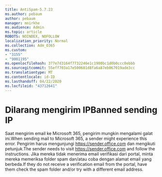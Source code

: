 ```yaml
---
title: AntiSpam-5.7.23
ms.author: pebaum
author: pebaum
manager: mnirkhe
ms.audience: Admin
ms.topic: article
ROBOTS: NOINDEX, NOFOLLOW
localization_priority: Normal
ms.collection: Adm_O365
ms.custom:
- "3155"
- "9001195"
ms.openlocfilehash: 377e7d3164f7732246e1c1980bc1d0b0ccc8ebbb
ms.sourcegitcommit: 55eff703a17e500681d8fa6a87eb067019ade3cc
ms.translationtype: MT
ms.contentlocale: id-ID
ms.lasthandoff: 04/22/2020
ms.locfileid: "43712641"
---
```

# <a name="banned-sending-ip"></a><span data-ttu-id="0cc54-102">Dilarang mengirim IP</span><span class="sxs-lookup"><span data-stu-id="0cc54-102">Banned sending IP</span></span>

<span data-ttu-id="0cc54-103">Saat mengirim email ke Microsoft 365, pengirim mungkin mengalami galat ini.</span><span class="sxs-lookup"><span data-stu-id="0cc54-103">When sending mail to Microsoft 365, a sender might experience this error.</span></span> <span data-ttu-id="0cc54-104">Pengirim harus mengunjungi https://sender.office.com dan mengikuti petunjuk.</span><span class="sxs-lookup"><span data-stu-id="0cc54-104">The sender needs to visit https://sender.office.com and follow the instructions.</span></span>  <span data-ttu-id="0cc54-105">Jika mereka tidak menerima email verifikasi dari portal, minta mereka memeriksa folder spam dan/atau coba dengan alamat email yang berbeda.</span><span class="sxs-lookup"><span data-stu-id="0cc54-105">If they do not receive a verification email from the portal, have them check the spam folder and/or try with a different email address.</span></span>
